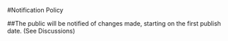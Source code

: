 #Notification Policy

##The public will be notified of changes made, starting on the first publish date. (See Discussions)
